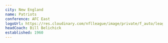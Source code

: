 ```yaml
---
city: New England
name: Patriots
conference: AFC East
logoUrl: https://res.cloudinary.com/nflleague/image/private/f_auto/league/moyfxx3dq5pio4aiftnc
headCoach: Bill Belichick
established: 1960
---
```

